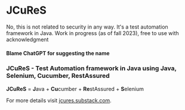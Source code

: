 # JCuReS
No, this is not related to security in any way. It's a test automation framework in Java.
Work in progress (as of fall 2023), free to use  with acknowledgment

####  Blame ChatGPT for suggesting the name


### JCuReS - Test Automation framework in Java using Java, Selenium, Cucumber, RestAssured

**JCuReS** = **J**ava + **Cu**cumber +   **Re**stAssured + **S**elenium 

For more details visit [jcures.substack.com](https://jcures.substack.com/).

